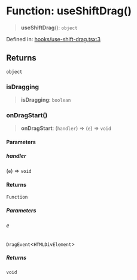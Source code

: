 # Function: useShiftDrag()

> **useShiftDrag**(): `object`

Defined in: [hooks/use-shift-drag.tsx:3](https://github.com/GeoDaCenter/openassistant/blob/36f516b8229288259590b2d9dab3b10cbfc3cbfd/packages/common/src/hooks/use-shift-drag.tsx#L3)

## Returns

`object`

### isDragging

> **isDragging**: `boolean`

### onDragStart()

> **onDragStart**: (`handler`) => (`e`) => `void`

#### Parameters

##### handler

(`e`) => `void`

#### Returns

`Function`

##### Parameters

###### e

`DragEvent`\<`HTMLDivElement`\>

##### Returns

`void`
